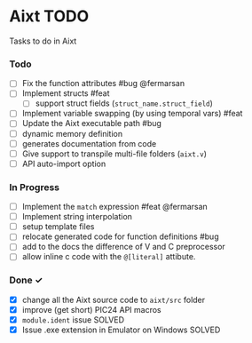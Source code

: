 # Aixt TODO

Tasks to do in Aixt 

### Todo

- [ ] Fix the function attributes #bug @fermarsan
- [ ] Implement structs #feat
    - [ ] support struct fields (`struct_name.struct_field`)
- [ ] Implement variable swapping (by using temporal vars) #feat
- [ ] Update the Aixt executable path #bug
- [ ] dynamic memory definition
- [ ] generates documentation from code
- [ ] Give support to transpile multi-file folders (`aixt.v`)
- [ ] API auto-import option

### In Progress

- [ ] Implement the `match` expression #feat @fermarsan
- [ ] Implement string interpolation
- [ ] setup template files
- [ ] relocate generated code for function definitions #bug
- [ ] add to the docs the difference of V and C preprocessor
- [ ] allow inline c code with the `@[literal]` attibute.  
   
### Done ✓

- [x] change all the Aixt source code to `aixt/src` folder
- [x] improve (get short) PIC24 API macros
- [x] `module.ident` issue SOLVED
- [x] Issue .exe extension in Emulator on Windows SOLVED